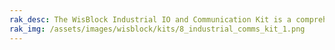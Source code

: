 ```yaml
---
rak_desc: The WisBlock Industrial IO and Communication Kit is a comprehensive IoT kit that includes LIN, CAN, SDI-12, 4-20mA, RS485, Analog and Relay interfaces. It also supports different connectivity options like LoRaWAN, BLE, LTE-M, and NB-IoT.
rak_img: /assets/images/wisblock/kits/8_industrial_comms_kit_1.png
---
```


<rk-redirect to="/Product-Categories/WisBlock/Kit8-industrial-io-comm/Overview/" />
